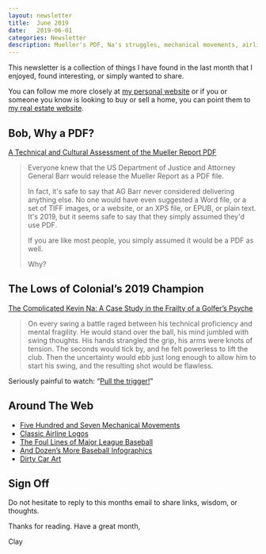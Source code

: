 ```yaml
---
layout: newsletter
title:  June 2019
date:   2019-06-01
categories: Newsletter
description: Mueller's PDF, Na's struggles, mechanical movements, airline logos, baseball, dirty cars
---
```


This newsletter is a collection of things I have found in the last month that I enjoyed, found interesting, or simply wanted to share.

You can follow me more closely at [my personal website](http://claycarson.net "Personal Website") or if you or someone you know is looking to buy or sell a home, you can point them to [my real estate website](http://claycarson.com "Business Website ").

## Bob, Why a PDF?

[A Technical and Cultural Assessment of the Mueller Report PDF](https://www.pdfa.org/a-technical-and-cultural-assessment-of-the-mueller-report-pdf/ "A Technical and Cultural Assessment of the Mueller Report PDF")

> Everyone knew that the US Department of Justice and Attorney General Barr would release the Mueller Report as a PDF file.
> 
> In fact, it's safe to say that AG Barr never considered delivering anything else. No one would have even suggested a Word file, or a set of TIFF images, or a website, or an XPS file, or EPUB, or plain text. It's 2019, but it seems safe to say that they simply assumed they'd use PDF.
> 
> If you are like most people, you simply assumed it would be a PDF as well.
> 
> Why?

## The Lows of Colonial’s 2019 Champion

[The Complicated Kevin Na: A Case Study in the Frailty of a Golfer’s Psyche](https://www.golf.com/tour-and-news/complicated-kevin-na-case-study-frailty-golfers-psyche "The Complicated Kevin Na: A Case Study in the Frailty of a Golfer’s Psyche")

> On every swing a battle raged between his technical proficiency and mental fragility. He would stand over the ball, his mind jumbled with swing thoughts. His hands strangled the grip, his arms were knots of tension. The seconds would tick by, and he felt powerless to lift the club. Then the uncertainty would ebb just long enough to allow him to start his swing, and the resulting shot would be flawless.

Seriously painful to watch: “[Pull the trigger!](https://www.youtube.com/watch?v=oRKH4nIWRUg "Pull the Trigger!")”

## Around The Web

- [Five Hundred and Seven Mechanical Movements](http://507movements.com/index01.html "Five Hundred and Seven Mechanical Movements")
- [Classic Airline Logos](http://reaganray.com/2019/05/20/airline-logos.html "Airline Logos")
- [The Foul Lines of Major League Baseball](http://flipflopflyin.com/flipflopflyball/info-foullines.html)
- [And Dozen’s More Baseball Infographics](http://flipflopflyin.com/flipflopflyball/infographics.html "Baseball Infographics")
- [Dirty Car Art](http://www.dirtycarart.com/grime-scene/# "Dirty Car Art")

## Sign Off

Do not hesitate to reply to this months email to share links, wisdom, or thoughts.

Thanks for reading. Have a great month,

Clay